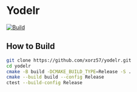 # Yodelr

[![Build](https://github.com/xorz57/yodelr/actions/workflows/Build.yml/badge.svg)](https://github.com/xorz57/yodelr/actions/workflows/Build.yml)

## How to Build

```bash
git clone https://github.com/xorz57/yodelr.git
cd yodelr
cmake -B build -DCMAKE_BUILD_TYPE=Release -S .
cmake --build build --config Release
ctest --build-config Release
```
